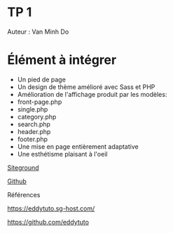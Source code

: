 # TP 1

Auteur : Van Minh Do

# Élément à intégrer

* Un pied de page
* Un design de thème amélioré avec Sass et PHP
* Amélioration de l'affichage produit par les modèles:
* front-page.php
* single.php
* category.php
* search.php
* header.php
* footer.php
* Une mise en page entièrement adaptative
* Une esthétisme plaisant à l'oeil

[Siteground](https://cidweb5.sg-host.com/)

[Github](https://github.com/SirVanMinhDo/4w4)

Références

https://eddytuto.sg-host.com/

https://github.com/eddytuto






